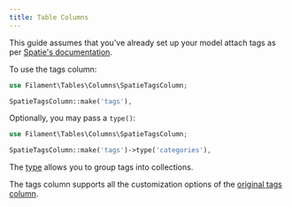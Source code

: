 ```yaml
---
title: Table Columns
---
```


This guide assumes that you've already set up your model attach tags as per [Spatie's documentation](https://spatie.be/docs/laravel-tags/basic-usage/using-tags).

To use the tags column:

```php
use Filament\Tables\Columns\SpatieTagsColumn;

SpatieTagsColumn::make('tags'),
```

Optionally, you may pass a `type()`:

```php
use Filament\Tables\Columns\SpatieTagsColumn;

SpatieTagsColumn::make('tags')->type('categories'),
```

The [type](https://spatie.be/docs/laravel-tags/advanced-usage/using-types) allows you to group tags into collections.

The tags column supports all the customization options of the [original tags column](/docs/tables/columns#tags-column).
